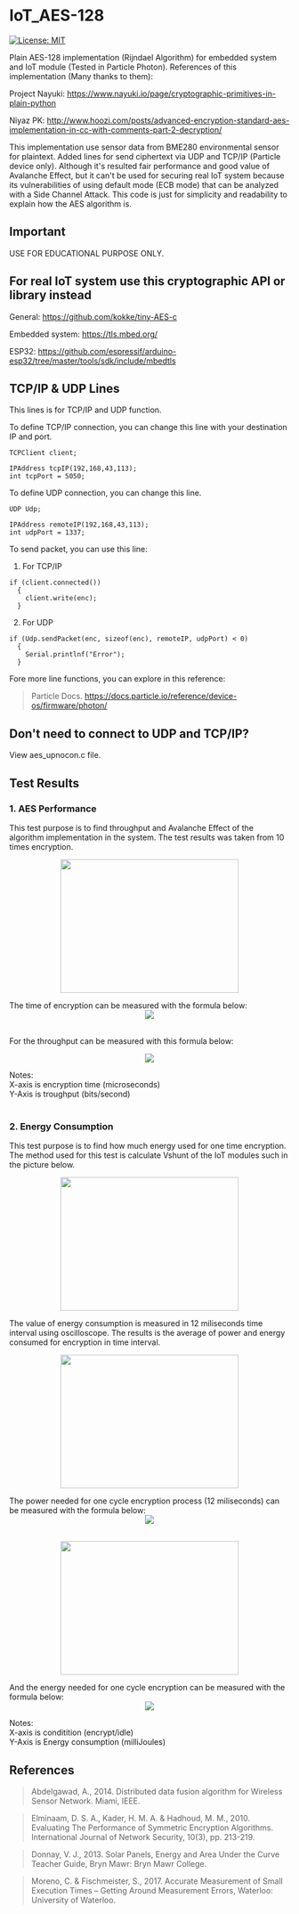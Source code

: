 # IoT_AES-128
[![License: MIT](https://img.shields.io/badge/License-MIT-blue.svg)](https://opensource.org/licenses/MIT)

Plain AES-128 implementation (Rijndael Algorithm) for embedded system and IoT module (Tested in Particle Photon).
References of this implementation (Many thanks to them):

Project Nayuki: https://www.nayuki.io/page/cryptographic-primitives-in-plain-python

Niyaz PK: http://www.hoozi.com/posts/advanced-encryption-standard-aes-implementation-in-cc-with-comments-part-2-decryption/

This implementation use sensor data from BME280 environmental sensor for plaintext. Added lines for send ciphertext via UDP and TCP/IP (Particle device only). Although it's resulted fair performance and good value of Avalanche Effect, but it can't be used for securing real IoT system because its vulnerabilities of using default mode (ECB mode) that can be analyzed with a Side Channel Attack. This code is just for simplicity and readability to explain how the AES algorithm is.

## Important
USE FOR EDUCATIONAL PURPOSE ONLY.

## For real IoT system use this cryptographic API or library instead

General: https://github.com/kokke/tiny-AES-c

Embedded system: https://tls.mbed.org/

ESP32: https://github.com/espressif/arduino-esp32/tree/master/tools/sdk/include/mbedtls


## TCP/IP & UDP Lines
This lines is for TCP/IP and UDP function.

To define TCP/IP connection, you can change this line with your destination IP and port.
```
TCPClient client;

IPAddress tcpIP(192,168,43,113);
int tcpPort = 5050;
```

To define UDP connection, you can change this line.
```
UDP Udp;

IPAddress remoteIP(192,168,43,113);
int udpPort = 1337;
```

To send packet, you can use this line:
1. For TCP/IP
```
if (client.connected())
  {
    client.write(enc);
  }
```

2. For UDP
```
if (Udp.sendPacket(enc, sizeof(enc), remoteIP, udpPort) < 0)
  {
    Serial.printlnf("Error");
  }
```

Fore more line functions, you can explore in this reference: 
>Particle Docs.
>https://docs.particle.io/reference/device-os/firmware/photon/

## Don't need to connect to UDP and TCP/IP?
View aes_upnocon.c file.

## Test Results
### 1. AES Performance
This test purpose is to find throughput and Avalanche Effect of the algorithm implementation in the system. The test results was taken from 10 times encryption.
<p align="center">
<img width="320" height="240" src="https://i.postimg.cc/C15gMP9v/Screenshot-from-2021-02-22-09-48-02.png">
</p>
The time of encryption can be measured with the formula below:<br>
<!-- $$
time_{encryption} = time_{end} - time_{start}
$$ --> 

<div align="center"><img style="background: white;" src="https://latex.codecogs.com/png.latex?{\color{Teal}&space;time_{encryption}&space;=&space;time_{end}&space;-&space;time_{start}}"></div><br>

For the throughput can be measured with this formula below:
<!-- $$
throughput = \frac{size_{plaintext}\,{(bit)}}{t_{encryption}\,{(s)}}
$$ --> 

<div align="center"><img style="background: white;" src="https://latex.codecogs.com/png.latex?{\color{Teal}&space;throughput&space;=&space;\frac{size_{plaintext}\,{(bit)}}{t_{encryption}\,{(s)}}}"></div>

Notes:<br>
X-axis is encryption time (microseconds)<br>
Y-Axis is troughput (bits/second)<br></br>

### 2. Energy Consumption
This test purpose is to find how much energy used for one time encryption. The method used for this test is calculate Vshunt of the IoT modules such in the picture below.
<p align="center">
<img width="320" height="240" src="https://i.postimg.cc/QCWZ1B81/Screenshot-from-2021-02-22-09-42-57.png">
</p>

The value of energy consumption is measured in 12 miliseconds time interval using oscilloscope. The results is the average of power and energy consumed for encryption in time interval.
<p align="center">
<img width="320" height="240" src="https://i.postimg.cc/vZ9NLmqy/Screenshot-from-2021-02-22-10-02-43.png">
</P>
The power needed for one cycle encryption process (12 miliseconds) can be measured with the formula below:<br>
<!-- $$
P = V_{n}\,{I} = V_{supply} - V_{shunt}\, \left( \frac{V_{shunt}}{R_{shunt}} \right)
$$ --> 

<div align="center"><img style="background: white;" src="https://latex.codecogs.com/png.latex?{\color{Teal}&space;P&space;=&space;V_{n}\,{I}&space;=&space;V_{supply}&space;-&space;V_{shunt}\,&space;\left(&space;\frac{V_{shunt}}{R_{shunt}}&space;\right)}"></div><br>

<p align="center">
<img width="320" height="240" src="https://i.postimg.cc/tTcsrsL2/Screenshot-from-2021-02-22-09-55-00.png">
</P>
And the energy needed for one cycle encryption can be measured with the formula below:<br>
<!-- $$
E = P\,t
$$ --> 

<div align="center"><img style="background: white;" src="https://latex.codecogs.com/png.latex?{\color{Teal}&space;E&space;=&space;P\,t}"></div>

Notes:<br>
X-axis is conditition (encrypt/idle)<br>
Y-Axis is Energy consumption (milliJoules)
  
## References
>Abdelgawad, A., 2014. Distributed data fusion algorithm for Wireless Sensor Network. Miami, IEEE.<br>

>Elminaam, D. S. A., Kader, H. M. A. & Hadhoud, M. M., 2010. Evaluating The Performance of Symmetric Encryption Algorithms. International Journal of Network Security, 10(3), pp. 213-219.<br>

>Donnay, V. J., 2013. Solar Panels, Energy and Area Under the Curve Teacher Guide, Bryn Mawr: Bryn Mawr College.<br>

>Moreno, C. & Fischmeister, S., 2017. Accurate Measurement of Small Execution Times – Getting Around Measurement Errors, Waterloo: University of Waterloo.
